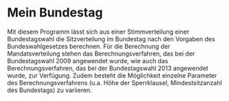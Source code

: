 Mein Bundestag
=====================

Mit diesem Programm lässt sich aus einer Stimmverteilung einer Bundestagswahl die Sitzverteilung im Bundestag nach
den Vorgaben des Bundeswahlgesetzes berechnen.
Für die Berechnung der Mandatsverteilung stehen das Berechnungsverfahren, das bei der Bundestagswahl 2009 angewendet wurde,
wie auch das Berechnungsverfahren, das bei der Bundestagswahl 2013 angewendet wurde, zur Verfügung. Zudem besteht die Möglichkeit
einzelne Parameter des Berechnungsverfahrens (u.a. Höhe der Sperrklausel, Mindestsitzanzahl des Bundestags) zu variieren.
